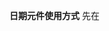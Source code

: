 **日期元件使用方式**
先在<script>區域引入該元件並定義
```C#
<script>
//引入時間選擇器模塊
import DatePickerEx from "@/components/Util/DatePickerEx.vue";

export default {
  //名稱
  name: "XXXXX",
  components: {
    //定義時間選擇器模塊
    DatePickerEx,
  },
};
</script>
```

___
- CustomValue_1 : 名子有對到就好
  - CustomValue_2 : 綁定的變數名稱
  - CustomValue_3 : 輸出格式
    - yearFormatter : YYY
    - yearFormatter : YYY/MM
    - defaultFormatter : YYY/MM/DD
  - CustomValue_4 : 選單格式
    - year : 選年
    - month : 選年月
    - 直接不填該欄位: 選年月日
___
沒有輸入驗證版本
```html
<div class="input-group">
  <div class="form-group me-3 mb-4">
    <label for="CustomValue_1" class="form-label">CustomValue_選擇器標題</label>
    <DatePickerEx
      v-model="formInput.CustomValue_2"
      :input-attr="{ id: 'CustomValue_1' }"
      :input-class="{ 'form-control': true }"
      :formatter="CustomValue_3"
      placeholder="CustomValue_未輸入時顯示"
      output="number"
      type="CustomValue_4"
      class="d-block"
    />
  </div>
</div>
```
___
輸入驗證版本
```html
<div class="input-group">
  <div class="form-group me-3 mb-4 required">
    <label for="CustomValue_1" class="form-label">CustomValue_選擇器標題</label>
    <validation-provider
      v-slot="{ classes, errors }"
      :rules="{ required: true }"
      name="CustomValue_選擇器標題"
    >
      <DatePickerEx
        v-model="formInput.CustomValue_2"
        :input-attr="{ id: 'CustomValue_1' }"
        :input-class="{ ...classes, 'form-control': true }"
        :formatter="CustomValue_3"
        placeholder="CustomValue_未輸入時顯示"
        type="CustomValue_4"
        output="number"
        class="d-block"
      />
      <span class="text-danger position-absolute">{{ errors[0] }}</span>
    </validation-provider>
  </div>
</div>
```
___
資料範例
script內的需要加上的東西範例
```C#
//資料
data() {
  return {
    //資料
    formInput: {
      CustomValue_2:""
    },
  };
},
```
